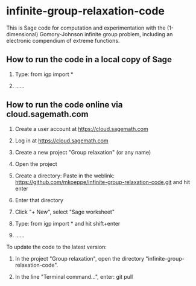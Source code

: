 infinite-group-relaxation-code
==============================

This is Sage code for computation and experimentation with the (1-dimensional) Gomory-Johnson infinite group problem,
including an electronic compendium of extreme functions.


How to run the code in a local copy of Sage
-------------------------------------------

1. Type: from igp import *

2. ......


How to run the code online via cloud.sagemath.com
-------------------------------------------------

1. Create a user account at https://cloud.sagemath.com

2. Log in at https://cloud.sagemath.com

3. Create a new project "Group relaxation" (or any name)

4. Open the project

5. Create a directory: 
   Paste in the weblink: https://github.com/mkoeppe/infinite-group-relaxation-code.git
   and hit enter

6. Enter that directory

7. Click "+ New", select "Sage worksheet"

8. Type:  from igp import *
   and hit shift+enter

9. ......




To update the code to the latest version:

1. In the project "Group relaxation", open the directory "infinite-group-relaxation-code".
   
2. In the line "Terminal command...", enter: git pull 


